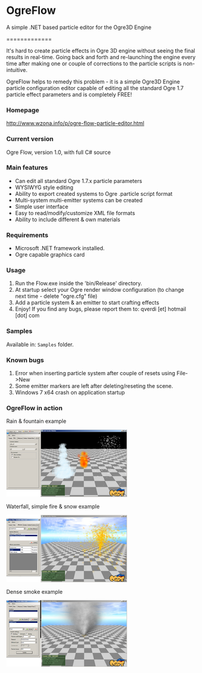 OgreFlow
=============

A simple .NET based particle editor for the Ogre3D Engine

=============

It's hard to create particle effects in Ogre 3D engine without seeing the final results in real-time. Going back and forth and re-launching the engine every time after making one or couple of corrections to the particle scripts is non-intuitive.

OgreFlow helps to remedy this problem - it is a simple Ogre3D Engine particle configuration editor capable of editing all the standard Ogre 1.7 particle effect parameters and is completely FREE!

### Homepage ###
http://www.wzona.info/p/ogre-flow-particle-editor.html

### Current version ###
  Ogre Flow, version 1.0, with full C# source
  
### Main features ###
  * Can edit all standard Ogre 1.7.x particle parameters
  * WYSIWYG style editing
  * Ability to export created systems to Ogre .particle script format
  * Multi-system multi-emitter systems can be created
  * Simple user interface 
  * Easy to read/modify/customize XML file formats
  * Ability to include different & own materials

### Requirements ###
  * Microsoft .NET framework installed. 
  * Ogre capable graphics card

### Usage ###
1. Run the Flow.exe inside the 'bin/Release' directory.
2. At startup select your Ogre render window configuration (to change next time - delete "ogre.cfg" file)
3. Add a particle system & an emitter to start crafting effects 
4. Enjoy! If you find any bugs, please report them to: qverdi [et] hotmail [dot] com

### Samples ###
Available in: `Samples` folder.

### Known bugs ###
1. Error when inserting particle system after couple of resets using File->New
2. Some emitter markers are left after deleting/reseting the scene. 
3. Windows 7 x64 crash on application startup

### OgreFlow in action ###

Rain & fountain example

![Alt text](/web/screen1_thumb.png "Rain & fountain example")

Waterfall, simple fire & snow example

![Alt text](/web/screen2_thumb.png "Waterfall, simple fire & snow example")

Dense smoke example

![Alt text](/web/shot1_thumb.png "Dense smoke example")
